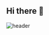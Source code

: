 ## Hi there 👋
![header](https://capsule-render.vercel.app/api?type=waving&height=200&color=gradient&text=KO%20HYE%20JIN&textBg=false&fontAlignY=40)
<!--
**jindamgom/jindamgom** is a ✨ _special_ ✨ repository because its `README.md` (this file) appears on your GitHub profile.

Here are some ideas to get you started:

- 🔭 I’m currently working on ...
- 🌱 I’m currently learning ...
- 👯 I’m looking to collaborate on ...
- 🤔 I’m looking for help with ...
- 💬 Ask me about ...
- 📫 How to reach me: ...
- 😄 Pronouns: ...
- ⚡ Fun fact: ...
-->
